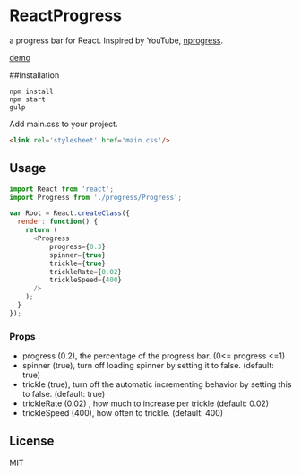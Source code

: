 # ReactProgress

a progress bar for React. Inspired by YouTube, [nprogress](https://github.com/rstacruz/nprogress).

[demo](http://jjvvv.github.io/ReactProgress/progress.html)


##Installation

```
npm install
npm start
gulp
```

Add main.css to your project.

```html
<link rel='stylesheet' href='main.css'/>
```

## Usage

```javascript
import React from 'react';
import Progress from './progress/Progress';

var Root = React.createClass({
  render: function() {
    return (
      <Progress
          progress={0.3}
          spinner={true}
          trickle={true}
          trickleRate={0.02}
          trickleSpeed={400}
      />
    );
  }
});
```

### Props

* progress (0.2), the percentage of the progress bar. (0<= progress <=1)
* spinner (true), turn off loading spinner by setting it to false. (default: true)
* trickle (true), turn off the automatic incrementing behavior by setting this to false. (default: true)
* trickleRate (0.02) , how much to increase per trickle (default: 0.02)
* trickleSpeed (400), how often to trickle. (default: 400)

## License

MIT
